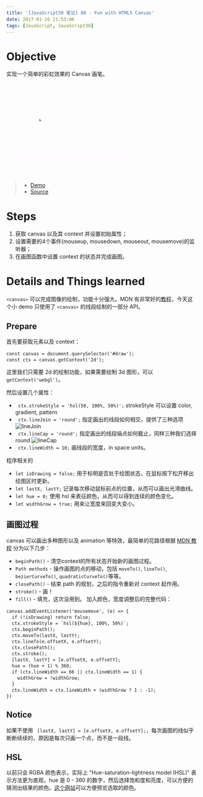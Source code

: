 ```yaml
---
title: '[JavaScript30 笔记] 08 - Fun with HTML5 Canvas'
date: 2017-01-16 21:53:06
tags: [JavaScript, JavaScript30]
---
```


# Objective
实现一个简单的彩虹效果的 Canvas 画笔。
<!-- more -->
![demo](/2017/01/JavaScript30-笔记-08-Fun-with-HTML5-Canvas/canvas-rainbow.gif)

> - [Demo](https://xg-wang.github.io/JavaScript30/08%20-%20Fun%20with%20HTML5%20Canvas/)
> - [Source](https://github.com/xg-wang/JavaScript30/blob/master/08%20-%20Fun%20with%20HTML5%20Canvas/index.html)

# Steps
1. 获取 canvas 以及其 context 并设置初始属性；
2. 设置需要的4个事件(mouseup, mousedown, mouseout, mousemove)的监听器；
3. 在画图函数中设置 context 的状态并完成画图。

# Details and Things learned
`<canvas>` 可以完成图像的绘制，功能十分强大。MDN 有非常好的[教程](https://developer.mozilla.org/en-US/docs/Web/API/Canvas_API/Tutorial)，今天这个小 demo 只使用了 `<canvas>` 的线段绘制的一部分 API。

## Prepare
首先要获取元素以及 context：
```
const canvas = document.querySelector('#draw');
const ctx = canvas.getContext('2d');
```
这里我们只需要 2d 的绘制功能，如果需要绘制 3d 图形，可以 `getContext('webgl')`。

然后设置几个属性：
- ` ctx.strokeStyle = 'hsl(50, 100%, 50%)';` strokeStyle 可以设置 color, gradient, pattern
- ` ctx.lineJoin = 'round';` 指定画出的线段如何相交，提供了三种选项 ![lineJoin](https://mdn.mozillademos.org/files/237/Canvas_linejoin.png)
- ` ctx.lineCap = 'round';` 指定画出的线段端点如何截止，同样三种我们选择 round
![lineCap](https://mdn.mozillademos.org/files/236/Canvas_linecap.png)
- ` ctx.lineWidth = 10;` 画线段的宽度，in space units。

程序相关的
- `let isDrawing = false;` 用于标明是否处于绘图状态，在鼠标按下松开移出绘图区时更新。
- `let lastX, lastY;` 记录每次移动鼠标前点的位置，从而可以画出光滑曲线。
- `let hue = 0;` 使用 hsl 来表征颜色，从而可以得到连续的颜色变化。
- `let widthGrow = true;` 用来让宽度来回变大变小。

## 画图过程
canvas 可以画出多种图形以及 animation 等特效，最简单的花路径根据
[MDN 教程](https://developer.mozilla.org/en-US/docs/Web/API/Canvas_API/Tutorial/Drawing_shapes) 分为以下几步：
- `beginPath()` - 清空context的所有状态开始新的画图过程。
- `Path methods` - 操作画图的点的移动，包括 `moveTo()`, `lineTo()`, `bezierCurveTo()`, `quadraticCurveTo()`等等。
- `closePath()` - 结束 path 的规划，之后的指令重新对 context 起作用。
- `stroke()` - 画！
- `fill()` - 填充，这次没用到。
加入颜色，宽度调整后的完整代码：
```
canvas.addEventListener('mousemove', (e) => {
  if (!isDrawing) return false;
  ctx.strokeStyle = `hsl(${hue}, 100%, 50%)`;
  ctx.beginPath();
  ctx.moveTo(lastX, lastY);
  ctx.lineTo(e.offsetX, e.offsetY);
  ctx.closePath();
  ctx.stroke();
  [lastX, lastY] = [e.offsetX, e.offsetY];
  hue = (hue + 1) % 360;
  if (ctx.lineWidth == 66 || ctx.lineWidth == 1) {
    widthGrow = !widthGrow;
  }
  ctx.lineWidth = ctx.lineWidth + (widthGrow ? 1 : -1);
})
```

## Notice
如果不使用 ` [lastX, lastY] = [e.offsetX, e.offsetY];`，每次画图的线似乎断断续续的，原因是每次只画一个点，而不是一段线。

## HSL
以前只会 RGBA 颜色表示，实际上 "Hue-saturation-lightness model (HSL)" 表示方法更为直观，hue 是 0 - 360 的数字，然后选择饱和度和亮度，可以方便的猜测出结果的颜色。[这个网站](http://hslpicker.com/)可以方便预览选取的颜色。
